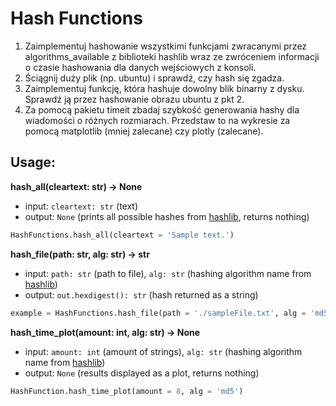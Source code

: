 # Hash Functions
1. Zaimplementuj hashowanie wszystkimi funkcjami zwracanymi przez algorithms_available z biblioteki hashlib wraz ze zwróceniem informacji o czasie hashowania dla danych wejściowych z konsoli.
2. Ściągnij duży plik (np. ubuntu) i sprawdź, czy hash się zgadza.
3. Zaimplementuj funkcję, która hashuje dowolny blik binarny z dysku. Sprawdź ją przez hashowanie obrazu ubuntu z pkt 2.
4. Za pomocą pakietu timeit zbadaj szybkość generowania hashy dla wiadomości o różnych rozmiarach. Przedstaw to na wykresie za pomocą matplotlib (mniej zalecane) czy plotly (zalecane).
## Usage:
**hash_all(cleartext: str) -> None**
* input: `cleartext: str` (text)
* output: `None` (prints all possible hashes from [hashlib](https://docs.python.org/3/library/hashlib.html), returns nothing)
```python
HashFunctions.hash_all(cleartext = 'Sample text.')
```

**hash_file(path: str, alg: str) -> str**
* input: `path: str` (path to file), `alg: str` (hashing algorithm name from [hashlib](https://docs.python.org/3/library/hashlib.html))
* output: `out.hexdigest(): str` (hash returned as a string)
```python
example = HashFunctions.hash_file(path = './sampleFile.txt', alg = 'md5')
```

**hash_time_plot(amount: int, alg: str) -> None**
* input: `amount: int` (amount of strings), `alg: str` (hashing algorithm name from [hashlib](https://docs.python.org/3/library/hashlib.html))
* output: `None` (results displayed as a plot, returns nothing)
```python
HashFunction.hash_time_plot(amount = 8, alg = 'md5')
```